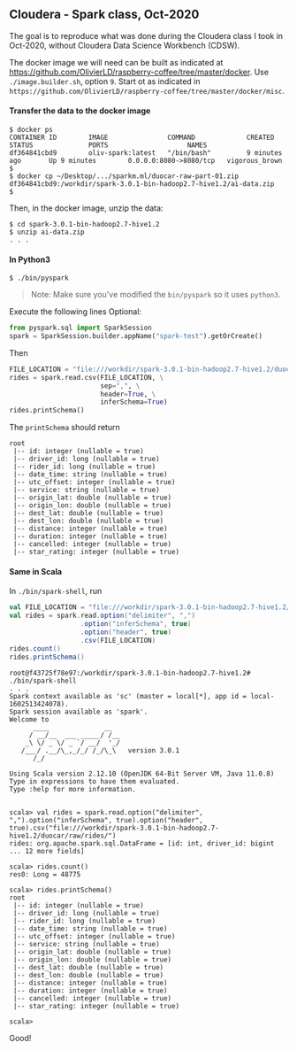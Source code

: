 ## Cloudera - Spark class, Oct-2020
The goal is to reproduce what was done during the Cloudera class I took in Oct-2020, without Cloudera Data Science Workbench (CDSW).

The docker image we will need can be built as indicated at <https://github.com/OlivierLD/raspberry-coffee/tree/master/docker>.
Use `./image.builder.sh`, option `9`.
Start ot as indicated in `https://github.com/OlivierLD/raspberry-coffee/tree/master/docker/misc`.

#### Transfer the data to the docker image
```
$ docker ps
CONTAINER ID        IMAGE               COMMAND             CREATED             STATUS              PORTS                    NAMES
df364841cbd9        oliv-spark:latest   "/bin/bash"         9 minutes ago       Up 9 minutes        0.0.0.0:8080->8080/tcp   vigorous_brown
$
$ docker cp ~/Desktop/.../sparkm.ml/duocar-raw-part-01.zip df364841cbd9:/workdir/spark-3.0.1-bin-hadoop2.7-hive1.2/ai-data.zip
$
```

Then, in the docker image, unzip the data:
```
$ cd spark-3.0.1-bin-hadoop2.7-hive1.2
$ unzip ai-data.zip
. . .
```
#### In Python3
```
$ ./bin/pyspark
```
> Note: Make sure you've modified the `bin/pyspark` so it uses `python3`.

Execute the following lines
Optional:
```python
from pyspark.sql import SparkSession
spark = SparkSession.builder.appName("spark-test").getOrCreate()
```
Then
```python
FILE_LOCATION = "file:///workdir/spark-3.0.1-bin-hadoop2.7-hive1.2/duocar/raw/rides/"
rides = spark.read.csv(FILE_LOCATION, \
                       sep=",", \
                       header=True, \
                       inferSchema=True)
rides.printSchema()
```

The `printSchema` should return
```
root
 |-- id: integer (nullable = true)
 |-- driver_id: long (nullable = true)
 |-- rider_id: long (nullable = true)
 |-- date_time: string (nullable = true)
 |-- utc_offset: integer (nullable = true)
 |-- service: string (nullable = true)
 |-- origin_lat: double (nullable = true)
 |-- origin_lon: double (nullable = true)
 |-- dest_lat: double (nullable = true)
 |-- dest_lon: double (nullable = true)
 |-- distance: integer (nullable = true)
 |-- duration: integer (nullable = true)
 |-- cancelled: integer (nullable = true)
 |-- star_rating: integer (nullable = true)

```

#### Same in Scala
In `./bin/spark-shell`, run 
```scala
val FILE_LOCATION = "file:///workdir/spark-3.0.1-bin-hadoop2.7-hive1.2/duocar/raw/rides/"
val rides = spark.read.option("delimiter", ",")
                  .option("inferSchema", true)
                  .option("header", true)
                  .csv(FILE_LOCATION)
rides.count()
rides.printSchema()
```

```
root@f43725f78e97:/workdir/spark-3.0.1-bin-hadoop2.7-hive1.2# ./bin/spark-shell
. . .
Spark context available as 'sc' (master = local[*], app id = local-1602513424078).
Spark session available as 'spark'.
Welcome to
      ____              __
     / __/__  ___ _____/ /__
    _\ \/ _ \/ _ `/ __/  '_/
   /___/ .__/\_,_/_/ /_/\_\   version 3.0.1
      /_/
         
Using Scala version 2.12.10 (OpenJDK 64-Bit Server VM, Java 11.0.8)
Type in expressions to have them evaluated.
Type :help for more information.


scala> val rides = spark.read.option("delimiter", ",").option("inferSchema", true).option("header", true).csv("file:///workdir/spark-3.0.1-bin-hadoop2.7-hive1.2/duocar/raw/rides/")
rides: org.apache.spark.sql.DataFrame = [id: int, driver_id: bigint ... 12 more fields]

scala> rides.count()
res0: Long = 48775

scala> rides.printSchema()
root
 |-- id: integer (nullable = true)
 |-- driver_id: long (nullable = true)
 |-- rider_id: long (nullable = true)
 |-- date_time: string (nullable = true)
 |-- utc_offset: integer (nullable = true)
 |-- service: string (nullable = true)
 |-- origin_lat: double (nullable = true)
 |-- origin_lon: double (nullable = true)
 |-- dest_lat: double (nullable = true)
 |-- dest_lon: double (nullable = true)
 |-- distance: integer (nullable = true)
 |-- duration: integer (nullable = true)
 |-- cancelled: integer (nullable = true)
 |-- star_rating: integer (nullable = true)

scala> 
```

Good!
 